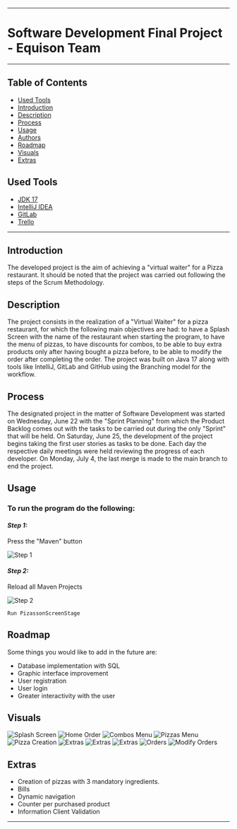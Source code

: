 ***

# Software Development Final Project - Equison Team

***

## Table of Contents

- [Used Tools](#used-tools)
- [Introduction](#introduction)
- [Description](#description)
- [Process](#process)
- [Usage](#usage)
- [Authors](#authors)
- [Roadmap](#roadmap)
- [Visuals](#visuals)
- [Extras](#extras)


## Used Tools
- [JDK 17](https://docs.oracle.com/en/java/javase/17/)
- [IntelliJ IDEA](https://www.jetbrains.com/help/idea/getting-started.html)
- [GitLab](https://gitlab.com/just-fabian/pizzason)
- [Trello](https://trello.com/b/BkfCMKCb/proyecto-final-desarrollo-pizzapp)

***

## Introduction

The developed project is the aim of achieving a "virtual waiter" for a Pizza
restaurant. It should be noted that the project was carried out following the steps of the Scrum Methodology.

## Description

The project consists in the realization of a "Virtual Waiter" for a pizza restaurant, for which the following main 
objectives are had: to have a Splash Screen with the name of the restaurant when starting the program, to have the menu 
of pizzas, to have discounts for combos, to be able to buy extra products only after having bought a pizza before, to be 
able to modify the order after completing the order. The project was built on Java 17 along with tools like IntelliJ, 
GitLab and GitHub using the Branching model for the workflow.

## Process

The designated project in the matter of Software Development was started on Wednesday, June 22 with the "Sprint Planning" 
from which the Product Backlog comes out with the tasks to be carried out during the only "Sprint" that will be held. On Saturday, June 25, the development of the project begins taking the first user stories as tasks to be done. Each day the respective daily meetings were held 
reviewing the progress of each developer. On Monday, July 4, the last merge is made to the main branch to end the project.

## Usage

### To run the program do the following:

#### *Step 1:*
Press the "Maven" button

![Step 1](https://i.postimg.cc/TPwn87cc/Maven.jpg)

#### *Step 2:*
Reload all Maven Projects

![Step 2](https://i.postimg.cc/9Q1yn5yM/Maven2.jpg)

    Run PizassonScreenStage

## Roadmap

Some things you would like to add in the future are:
- Database implementation with SQL
- Graphic interface improvement
- User registration
- User login
- Greater interactivity with the user

## Visuals

![Splash Screen](https://i.postimg.cc/85Rxrm7x/Splash-Screen.png)
![Home Order](https://i.postimg.cc/rwqG8CTK/Home-Order.png)
![Combos Menu](https://i.postimg.cc/PqR1zgww/Combos-Menu.png)
![Pizzas Menu](https://i.postimg.cc/pLkfyhVk/Pizzas-Menu.png)
![Pizza Creation](https://i.postimg.cc/j2N6jMCJ/Pizza-Creation.png)
![Extras](https://i.postimg.cc/d018CsLF/Extras1.png)
![Extras](https://i.postimg.cc/RV5QYxb1/Extras2.png)
![Extras](https://i.postimg.cc/65rLJbDk/Extras3.png)
![Orders](https://i.postimg.cc/zDRFpGpX/Orders.png)
![Modify Orders](https://i.postimg.cc/Xv9WjZCJ/Modify-Order.png)

## Extras
- Creation of pizzas with 3 mandatory ingredients.
- Bills
- Dynamic navigation
- Counter per purchased product
- Information Client Validation

***
